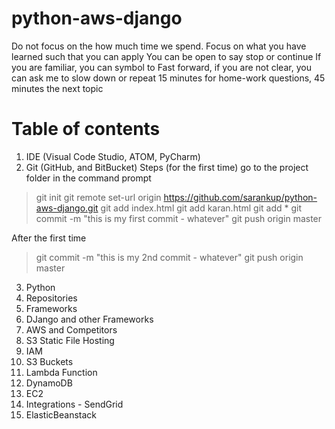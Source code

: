 # python-aws-django

Do not focus on the how much time we spend. Focus on what you have learned such that you can apply
You can be open to say stop or continue
If you are familiar, you can symbol to Fast forward, if you are not clear, you can ask me to slow down or repeat
15 minutes for home-work questions, 45 minutes the next topic

# Table of contents

1. IDE (Visual Code Studio, ATOM, PyCharm)
2. Git (GitHub, and BitBucket)
Steps (for the first time)
go to the project folder in the command prompt

> git init
> git remote set-url origin https://github.com/sarankup/python-aws-django.git
> git add index.html
> git add karan.html
> git add *
> git commit -m "this is my first commit - whatever"
> git push origin master

After the first time
> git commit -m "this is my 2nd commit - whatever"
> git push origin master

3. Python
4. Repositories
4. Frameworks
4. DJango and other Frameworks
5. AWS and Competitors
6. S3 Static File Hosting
3. IAM
2. S3 Buckets
3. Lambda Function
4. DynamoDB
5. EC2
7. Integrations - SendGrid
6. ElasticBeanstack




